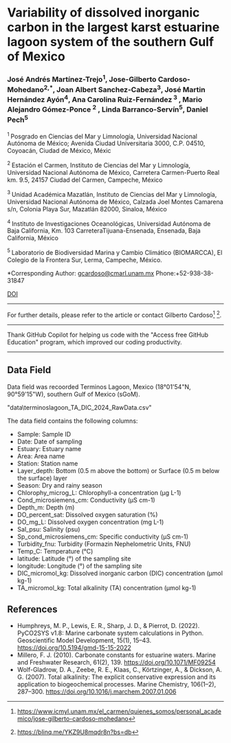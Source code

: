 
# Variability of dissolved inorganic carbon in the largest karst estuarine lagoon system of the southern Gulf of Mexico

### José Andrés Martínez-Trejo<sup>1</sup>, Jose-Gilberto Cardoso-Mohedano<sup>2,*</sup>, Joan Albert Sanchez-Cabeza<sup>3</sup>, José Martin Hernández Ayón<sup>4</sup>, Ana Carolina Ruiz-Fernández<sup> 3 </sup>, Mario Alejandro Gómez-Ponce <sup>2</sup> , Linda Barranco-Servín<sup>5</sup>, Daniel Pech<sup>5</sup>

<sup> 1 </sup> Posgrado en Ciencias del Mar y Limnología, Universidad Nacional Autónoma de México; Avenida Ciudad Universitaria 3000, C.P. 04510, Coyoacán, Ciudad de México, Méxic

<sup> 2 </sup>  Estación el Carmen, Instituto de Ciencias del Mar y Limnología, Universidad Nacional Autónoma de México, Carretera Carmen-Puerto Real km. 9.5, 24157 Ciudad del Carmen, Campeche, México

<sup> 3 </sup>  Unidad Académica Mazatlán, Instituto de Ciencias del Mar y Limnología, Universidad Nacional Autónoma de México, Calzada Joel Montes Camarena s/n, Colonia Playa Sur, Mazatlán 82000, Sinaloa, México

<sup> 4 </sup>  Instituto de Investigaciones Oceanológicas, Universidad Autónoma de Baja California, Km. 103 CarreteraTijuana-Ensenada, Ensenada, Baja California, México

<sup> 5 </sup> Laboratorio de Biodiversidad Marina y Cambio Climático (BIOMARCCA), El Colegio de la Frontera Sur, Lerma, Campeche, México. 

 \*Corresponding Author: gcardoso@cmarl.unam.mx Phone:+52-938-38-31847

[DOI](https://doi.org/10.1007/s12237-024-01384-1)

_________________________________________________________________________________________

For further details, please refer to the article or contact Gilberto Cardoso[^1] [^2].

[^1]: https://www.icmyl.unam.mx/el_carmen/quienes_somos/personal_academico/jose-gilberto-cardoso-mohedano
[^2]: https://blinq.me/YKZ9U8mqdr8n?bs=db

_________________________________________________________________________________________

 Thank GitHub Copilot for helping us code with the "Access free GitHub Education" program, which improved our coding productivity.
_________________________________________________________________________________________

## Data Field

Data field was recoorded Terminos Lagoon, Mexico (18°01'54"N, 90°59'15"W), southern Gulf of Mexico (sGoM). 

"data\terminoslagoon_TA_DIC_2024_RawData.csv"

The data field contains the following columns:
- Sample: Sample ID
- Date: Date of sampling
- Estuary: Estuary name
- Area:    Area name
- Station: Station name
- Layer_depth: Bottom (0.5 m above the bottom) or Surface (0.5 m below the surface) layer
- Season: Dry and rainy season
- Chlorophy_microg_L: Chlorophyll-a concentration (µg L-1)
- Cond_microsiemens_cm: Conductivity (µS cm-1)
- Depth_m: Depth (m)
- DO_percent_sat: Dissolved oxygen saturation (%) 
- DO_mg_L: Dissolved oxygen concentration (mg L-1)
- Sal_psu: Salinity (psu)
- Sp_cond_microsiemens_cm: Specific conductivity (µS cm-1)
- Turbidity_fnu: Turbidity (Formazin Nephelometric Units, FNU)
- Temp_C: Temperature (°C)
- latitude: Latitude (°) of the sampling site
- longitude: Longitude (°) of the sampling site
- DIC_micromol_kg: Dissolved inorganic carbon (DIC) concentration (µmol kg-1)
- TA_micromol_kg: Total alkalinity (TA) concentration (µmol kg-1)



## References

- Humphreys, M. P., Lewis, E. R., Sharp, J. D., & Pierrot, D. (2022). PyCO2SYS v1.8: Marine carbonate system calculations in Python. Geoscientific Model Development, 15(1), 15–43. https://doi.org/10.5194/gmd-15-15-2022
- Millero, F. J. (2010). Carbonate constants for estuarine waters. Marine and Freshwater Research, 61(2), 139. https://doi.org/10.1071/MF09254
- Wolf-Gladrow, D. A., Zeebe, R. E., Klaas, C., Körtzinger, A., & Dickson, A. G. (2007). Total alkalinity: The explicit conservative expression and its application to biogeochemical processes. Marine Chemistry, 106(1–2), 287–300. https://doi.org/10.1016/j.marchem.2007.01.006